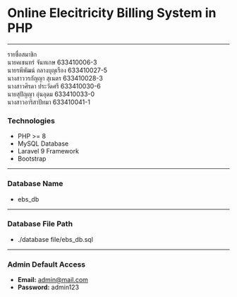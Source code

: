 # Online Elecitricity Billing System in PHP
------------------------------------------------------
รายชื่อสมาชิก <br>
นายคเชนทร์ จันทเกษ		 633410006-3 <br>
นายรพีพัฒน์ กลางบุญเรือง		 633410027-5 <br>
นางสาววรกัญญา สุเนตร		 633410028-3 <br>
นางสาวศิรดา ประวัดศรี		 633410030-6 <br>
นายสุปัญญา อุ่นอุดม			 633410033-0 <br>
นางสาวอาริสาปัทมา			 633410041-1 <br>
### Technologies
- PHP >= 8
- MySQL Database
- Laravel 9 Framework
- Bootstrap

------------------------------------------------------
### Database Name
- ebs_db

------------------------------------------------------
### Database File Path
- ./database file/ebs_db.sql

------------------------------------------------------
### Admin Default Access

- **Email:** admin@mail.com
- **Password:** admin123

